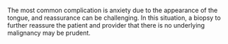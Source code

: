 The most common complication is anxiety due to the appearance of the tongue, and reassurance can be challenging. In this situation, a biopsy to further reassure the patient and provider that there is no underlying malignancy may be prudent.